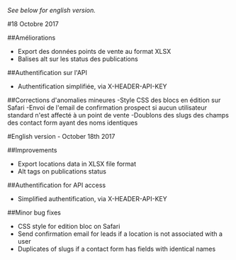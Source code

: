 *See below for english version.*

#18 Octobre 2017

##Améliorations
- Export des données points de vente au format XLSX
- Balises alt sur les status des publications

##Authentification sur l'API
- Authentification simplifiée, via X-HEADER-API-KEY

##Corrections d'anomalies mineures
-Style CSS des blocs en édition sur Safari
-Envoi de l'email de confirmation prospect si aucun utilisateur standard n'est affecté à un point de vente
-Doublons des slugs des champs des contact form ayant des noms identiques

#English version - October 18th 2017

##Improvements
- Export locations data in XLSX file format
- Alt tags on publications status

##Authentification for API access
- Simplified authentification, via X-HEADER-API-KEY

##Minor bug fixes
- CSS style for edition bloc on Safari
- Send confirmation email for leads if a location is not associated with a user
- Duplicates of slugs if a contact form has fields with identical names

